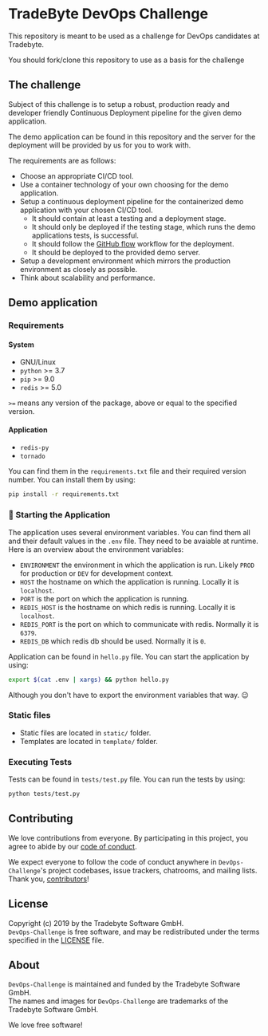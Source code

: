 # TradeByte DevOps Challenge

This repository is meant to be used as a challenge for DevOps candidates at Tradebyte.

You should fork/clone this repository to use as a basis for the challenge

## The challenge

Subject of this challenge is to setup a robust, production ready and developer friendly Continuous Deployment pipeline for the given demo application.

The demo application can be found in this repository and the server for the deployment will be provided by us for you to work with.

The requirements are as follows:

- Choose an appropriate CI/CD tool.
- Use a container technology of your own choosing for the demo application.
- Setup a continuous deployment pipeline for the containerized demo application with your chosen CI/CD tool.
  - It should contain at least a testing and a deployment stage.
  - It should only be deployed if the testing stage, which runs the demo applications tests, is successful.
  - It should follow the [GitHub flow](https://guides.github.com/introduction/flow/) workflow for the deployment.
  - It should be deployed to the provided demo server.
- Setup a development environment which mirrors the production environment as closely as possible.
- Think about scalability and performance.

## Demo application

### Requirements

#### System

- GNU/Linux
- `python` >= 3.7
- `pip` >= 9.0
- `redis` >= 5.0

`>=` means any version of the package, above or equal to the specified version.

#### Application

- `redis-py`
- `tornado`

You can find them in the `requirements.txt` file and their required version number.
You can install them by using:

```bash
pip install -r requirements.txt
```

### :rocket: Starting the Application

The application uses several environment variables.
You can find them all and their default values in the `.env` file. They need to be avaiable at runtime. Here is an overview about the environment variables:

- `ENVIRONMENT` the environment in which the application is run. Likely `PROD` for production or `DEV` for development context.
- `HOST` the hostname on which the application is running. Locally it is `localhost`.
- `PORT` is the port on which the application is running.
- `REDIS_HOST` is the hostname on which redis is running. Locally it is `localhost`.
- `REDIS_PORT` is the port on which to communicate with redis. Normally it is `6379`.
- `REDIS_DB` which redis db should be used. Normally it is `0`.

Application can be found in `hello.py` file. You can start the application by using:

```bash
export $(cat .env | xargs) && python hello.py
```

Although you don't have to export the environment variables that way. :wink:

### Static files

- Static files are located in `static/` folder.
- Templates are located in `template/` folder.

### Executing Tests

Tests can be found in `tests/test.py` file.
You can run the tests by using:

```bash
python tests/test.py
```

## Contributing

We love contributions from everyone. By participating in this project, you agree to abide by our [code of conduct](https://tradebyte.github.io/Code-of-Conduct/).

We expect everyone to follow the code of conduct anywhere in `DevOps-Challenge`'s project codebases, issue trackers, chatrooms, and mailing lists.<br/>
Thank you, [contributors]!

[contributors]: https://github.com/tradebyte/DevOps-Challenge/graphs/contributors

## License

Copyright (c) 2019 by the Tradebyte Software GmbH.<br/>
`DevOps-Challenge` is free software, and may be redistributed under the terms specified in the [LICENSE] file.

[license]: /LICENSE

## About

`DevOps-Challenge` is maintained and funded by the Tradebyte Software GmbH. <br/>
The names and images for `DevOps-Challenge` are trademarks of the Tradebyte Software GmbH.

We love free software!

